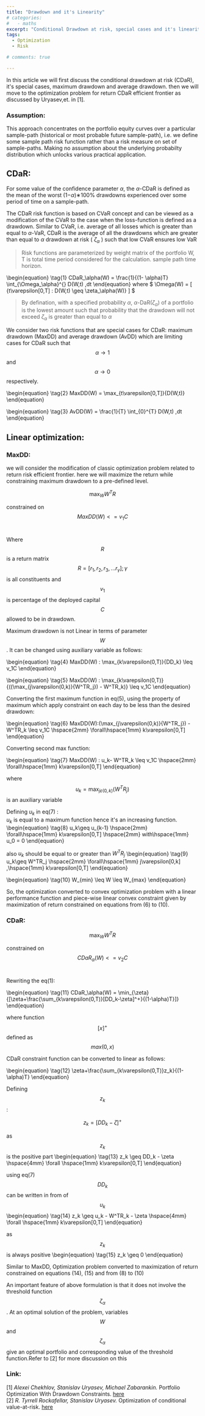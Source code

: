 ```yaml
---
title: "Drawdown and it's Linearity"
# categories:
#   - maths
excerpt: "Conditional Drawdown at risk, special cases and it's linearity using auxiliary variable " 
tags:
  - Optimization 
  - Risk

# comments: true

--- 
```

<!-- [![Open In Colab](https://colab.research.google.com/assets/colab-badge.svg)](https://colab.research.google.com/drive/1OonMdRn8GxvdiRFQ17sm2d0qyiLISxyS?usp=sharing) -->

In this article we will first discuss the conditional drawdown at risk (CDaR), it's special cases, maximum drawdown and average drawdown. then we will move to the optimization problem for return CDaR efficient frontier as discussed by Uryasev,et. in [1]. 

### Assumption:
This approach concentrates on the portfolio equity curves over a particular sample-path (historical or most probable future sample-path), i.e. we define some sample path risk function rather than a risk measure on set of sample-paths. Making no assumption about the underlying probabilty distribution which unlocks various practical application.

## CDaR:
For some value of the confidence parameter $\alpha$, the $\alpha$-CDaR is defined as the mean of the worst (1−$\alpha$)∗100% drawdowns experienced over some period of time on a sample-path. <br/>

The CDaR risk function is based on CVaR concept and can be viewed as a modification of the CVaR to the case when the loss-function is defined as a drawdown. Similar to CVaR, i.e. average of all losses which is greater than equal to $\alpha$-VaR, CDaR is the average of all the drawdowns which are greater than equal to $\alpha$ drawdown at risk ( $\zeta_\alpha$ ) such that low CVaR ensures low VaR<br/>


> Risk functions are parameterized by weight matrix of the portfolio W, T is total time period considered for the calculation. sample path time horizon. 

\begin{equation}
\tag{1}
CDaR_\alpha(W) = \frac{1}{(1- \alpha)T} \int_{\Omega_\alpha}^{} D(W,t) \,dt
\end{equation}
where $ \Omega(W) = [ {t\varepsilon[0,T] : D(W,t) \geq \zeta_\alpha(W)} ] $




> By defination, with a specified probability $\alpha$, $\alpha$-DaR($\zeta_\alpha$) of a portfolio is the lowest amount such that probability that the drawdown will not exceed $\zeta_\alpha$ is greater than equal to $\alpha$   

We consider two risk functions that are special cases for CDaR: maximum drawdown (MaxDD) and average drawdown (AvDD) which are limiting cases for CDaR such that $$\alpha \to 1$$ and $$\alpha \to 0$$ respectively. 

\begin{equation}
\tag{2}
MaxDD(W) = \max_{t\varepsilon[0,T]}{D(W,t)}
\end{equation}

\begin{equation}
\tag{3}
AvDD(W) = \frac{1}{T} \int_{0}^{T} D(W,t) \,dt
\end{equation}

## Linear optimization:
### MaxDD:
we will consider the modification of classic optimization problem related to return risk efficient frontier. here we will maximize the return while constraining maximum drawdown to a pre-defined level. 

$$ \max_{W}{W^TR} $$

constrained on
$$ MaxDD(W) <= v_1C $$ <br/>


Where $$R$$ is a return matrix $$R =[r_1, r_2, r_3,...r_\gamma]; \gamma$$ is all constituents  and $$v_1$$ is percentage of the deployed capital $$C$$ allowed to be in drawdown.

Maximum drawdown is not Linear in terms of parameter $$W$$. It can be changed using auxiliary variable as follows:

\begin{equation}
\tag{4}
MaxDD(W) : \max_{k\varepsilon(0,T)}{DD_k} \leq v_1C
\end{equation}

\begin{equation}
\tag{5}
MaxDD(W) : \max_{k\varepsilon(0,T)}{((\max_{j\varepsilon(0,k)}{W^TR_j}) - W^TR_k)} \leq v_1C
\end{equation}

Converting the first maximum function in eq(5), using the property of maximum which apply constraint on each day to be less than the desired drawdown:

\begin{equation}
\tag{6}
MaxDD(W):(\max_{j\varepsilon(0,k)}{W^TR_j}) - W^TR_k \leq v_1C  \hspace{2mm} \forall\hspace{1mm} k\varepsilon[0,T]
\end{equation}


Converting second max function:

\begin{equation}
\tag{7}
MaxDD(W) : u_k- W^TR_k \leq v_1C  \hspace{2mm} \forall\hspace{1mm} k\varepsilon[0,T]
\end{equation}

where $$ u_k = \max_{j\varepsilon(0,k)}{(W^TR_j)} $$ is an auxiliary variable

Defining $u_k$ in eq(7) : <br/>
$u_k$ is equal to a maximum function hence it's an increasing function.
\begin{equation}
\tag{8}
u_k\geq u_{k-1}  \hspace{2mm} \forall\hspace{1mm} k\varepsilon[0,T] \hspace{2mm} with\hspace{1mm} u_0 = 0
\end{equation}

also $u_k$ should be equal to or greater than $W^TR_j$
\begin{equation}
\tag{9}
u_k\geq W^TR_j  \hspace{2mm} \forall\hspace{1mm}  j\varepsilon[0,k] ,\hspace{1mm} k\varepsilon[0,T] 
\end{equation}


\begin{equation}
\tag{10}
W_{min} \leq W \leq W_{max}
\end{equation}

So, the optimization converted to convex optimization problem with a linear performance function and piece-wise linear convex constraint given by maximization of return constrained on equations from (6) to (10). 

### CDaR:
 

$$ \max_{W}{W^TR} $$

constrained on
$$ CDaR_\alpha(W) <= v_2C $$ <br/>


Rewriting the eq(1):

\begin{equation}
\tag{11}
CDaR_\alpha(W) = \min_{\zeta}{[\zeta+\frac{\sum_{k\varepsilon(0,T)}[DD_k-\zeta]^+}{(1-\alpha)T}]}
\end{equation}

where function $$[x]^+$$ defined as $$max(0,x)$$

CDaR constraint function can be converted to linear as follows:


\begin{equation}
\tag{12}
\zeta+\frac{\sum_{k\varepsilon(0,T)}z_k}{(1-\alpha)T}
\end{equation}

Defining $$ z_k $$:

$$ z_k = [DD_k-\zeta]^+ $$

as $$ z_k $$ is the positive part
\begin{equation}
\tag{13}
z_k \geq DD_k - \zeta \hspace{4mm} \forall \hspace{1mm} k\varepsilon[0,T]
\end{equation}

using eq(7) $$ DD_k $$ can be written in from of $$u_k$$
\begin{equation}
\tag{14}
z_k \geq u_k - W^TR_k - \zeta \hspace{4mm} \forall \hspace{1mm} k\varepsilon[0,T]
\end{equation}

as $$z_k$$ is always positive 
\begin{equation}
\tag{15}
z_k \geq 0
\end{equation}

Similar to MaxDD, Optimization problem converted to maximization of return constrained on equations (14), (15) and from (8) to (10) <br/>

An important feature of above formulation is that it does not involve the threshold function $$\zeta_\alpha$$ . At an optimal solution of the problem, variables $$ W $$ and $$ \zeta_\alpha $$ give an optimal portfolio and corresponding value of the threshold function.Refer to [2] for more discussion on this 

### Link:
[1] *Alexei Chekhlov, Stanislav Uryasev, Michael Zabarankin.* Portfolio Optimization With Drawdown Constraints.  <a href = "https://www.ise.ufl.edu/uryasev/files/2011/11/drawdown.pdf"> here</a> <br/>
[2] *R. Tyrrell Rockafellar, Stanislav Uryasev.* Optimization of conditional value-at-risk. <a href = "https://www.ise.ufl.edu/uryasev/files/2011/11/CVaR1_JOR.pdf"> here</a>





